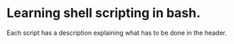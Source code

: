 # Learning shell scripting in bash.
Each script has a description explaining what has to be done in the header.
